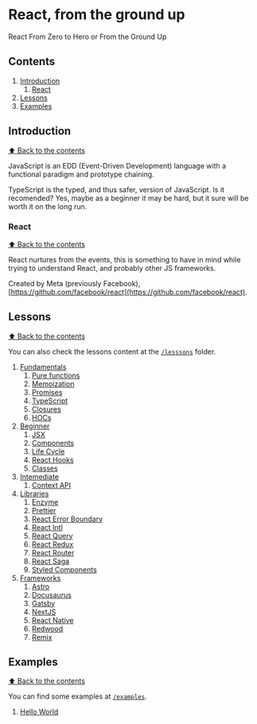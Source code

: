# React, from the ground up #

React From Zero to Hero or From the Ground Up

## Contents

1. [Introduction](#introduction)
    1. [React](#react)
1. [Lessons](#lessons)
1. [Examples](#examples)

## Introduction
[⬆ Back to the contents](#contents)

JavaScript is an EDD (Event-Driven Development) language with a functional paradigm and prototype chaining.

TypeScript is the typed, and thus safer, version of JavaScript. Is it recomended? Yes, maybe as a beginner it may be hard, but it sure will be worth it on the long run.

### React
[⬆ Back to the contents](#contents)

React nurtures from the events, this is something to have in mind while trying to understand React, and probably other JS frameworks.

Created by Meta (previously Facebook), [https://github.com/facebook/react](https://github.com/facebook/react).

## Lessons
[⬆ Back to the contents](#contents)

You can also check the lessons content at the [`/lesssons`](./lessons/) folder.

1. [Fundamentals](./lessons/0.-Fundamentals/)
    1. [Pure functions](./lessons/0.-Fundamentals/1.-pure-functions/)
    1. [Memoization](./lessons/0.-Fundamentals/2.-memoization/)
    1. [Promises](./lessons/0.-Fundamentals/3.-promises/)
    1. [TypeScript](./lessons/0.-Fundamentals/4.-typescript/)
    1. [Closures](./lessons/0.-Fundamentals/5.-closures/)
    1. [HOCs](./lessons/0.-Fundamentals/6.-hoc/)
1. [Beginner](./lessons/1.-Beginner/)
    1. [JSX](./lessons/1.-Beginner/0.-jsx/) 
    1. [Components](./lessons/1.-Beginner/1.-components/)
    1. [Life Cycle](./lessons/1.-Beginner/2.-life-cycle/)
    1. [React Hooks](./lessons/1.-Beginner/3.-hooks/)
    1. [Classes](./lessons/1.-Beginner/4.-classes/)
1. [Intemediate](./lessons/2.-Intemediate/)
    1. [Context API](./lessons/2.-Intemediate/.-context/)
1. [Libraries](./lessons/.-Libraries/)
    1. [Enzyme](./lessons/.-enzyme/)
    1. [Prettier](./lessons/.-prettier/)
    1. [React Error Boundary](./lessons/.-react-error-boundary/)
    1. [React Intl](./lessons/.-react-intl/)
    1. [React Query](./lessons/.-react-query/)
    1. [React Redux](./lessons/.-react-redux/)
    1. [React Router](./lessons/.-react-router/)
    1. [React Saga](./lessons/.-react-saga/)
    1. [Styled Components](./lessons/.-styled-components/)
1. [Frameworks](./lessons/.-Frameworks/)
    1. [Astro](./lessons/.-astro/)
    1. [Docusaurus](./lessons/.-Frameworks/.-docusaurus)
    1. [Gatsby](./lessons/.-gatsby/)
    1. [NextJS](./lessons/.-next.js/)
    1. [React Native](./lessons/.-react-native/)
    1. [Redwood](./lessons/.-redwood.js/)
    1. [Remix](./lessons/.-remix.js/)

## Examples
[⬆ Back to the contents](#contents)

You can find some examples at [`/examples`](./examples/).

1. [Hello World](./examples/hello-world/)